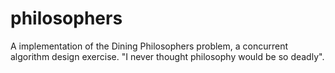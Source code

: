 # philosophers
A implementation of the Dining Philosophers problem, a concurrent algorithm design exercise. "I never thought philosophy would be so deadly".
